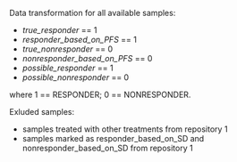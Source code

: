 Data transformation for all available samples:

* *true_responder* == 1
* *responder_based_on_PFS* == 1
* *true_nonresponder* == 0
* *nonresponder_based_on_PFS* == 0
* *possible_responder* == 1
* *possible_nonresponder* == 0

where 1 == RESPONDER; 0 == NONRESPONDER.

Exluded samples:

* samples treated with other treatments from repository 1
* samples marked as responder_based_on_SD and nonresponder_based_on_SD from repository 1
